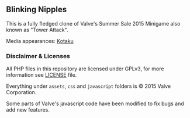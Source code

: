 ## Blinking Nipples

This is a fully fledged clone of Valve's Summer Sale 2015 Minigame also known as "Tower Attack".

Media appearances: [Kotaku](http://steamed.kotaku.com/the-steam-summer-sale-game-ended-so-players-are-making-1715214618)

### Disclaimer & Licenses

All PHP files in this repository are licensed under GPLv3, for more information see [LICENSE](LICENSE) file.

Everything under `assets`, `css` and `javascript` folders is © 2015 Valve Corporation.

Some parts of Valve's javascript code have been modified to fix bugs and add new features.
